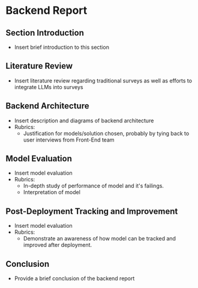 # Backend Report

## Section Introduction
- Insert brief introduction to this section

## Literature Review
- Insert literature review regarding traditional surveys as well as efforts to 
integrate LLMs into surveys

## Backend Architecture
- Insert description and diagrams of backend architecture
- Rubrics:
  - Justification for models/solution chosen, probably by tying back to user interviews
    from Front-End team
## Model Evaluation
- Insert model evaluation
- Rubrics: 
  - In-depth study of performance of model and it's failings.
  - Interpretation of model

## Post-Deployment Tracking and Improvement
- Insert model evaluation
- Rubrics:
   - Demonstrate an awareness of how model can be tracked and improved after
     deployment.

## Conclusion
- Provide a brief conclusion of the backend report
